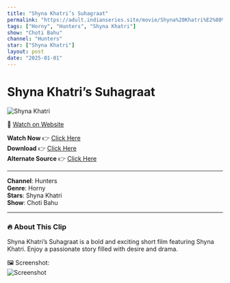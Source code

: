 ```yaml
---
title: "Shyna Khatri’s Suhagraat"
permalink: "https://adult.indianseries.site/movie/Shyna%20Khatri%E2%80%99s%20Suhagraat"
tags: ["Horny", "Hunters", "Shyna Khatri"]
show: "Choti Bahu"
channel: "Hunters"
star: ["Shyna Khatri"]
layout: post
date: "2025-01-01"
---
```


# Shyna Khatri’s Suhagraat

![Shyna Khatri](https://shorts.desisins.com/wp-content/uploads/2024/04/Shyna-Khatris-Suhaagraat-Hunters-Choti-Bahu-DesiSins.com_.jpg)

🔗 [Watch on Website](https://adult.indianseries.site/movie/Shyna%20Khatri%E2%80%99s%20Suhagraat)

**Watch Now** 👉 [Click Here](https://adult.indianseries.site/movie/Shyna%20Khatri%E2%80%99s%20Suhagraat)  
**Download** 👉 [Click Here](https://adult.indianseries.site/movie/Shyna%20Khatri%E2%80%99s%20Suhagraat)  
**Alternate Source** 👉 [Click Here](https://adult.indianseries.site/movie/Shyna%20Khatri%E2%80%99s%20Suhagraat)

---

**Channel**: Hunters  
**Genre**: Horny  
**Stars**: Shyna Khatri  
**Show**: Choti Bahu

---

### 🔥 About This Clip

Shyna Khatri’s Suhagraat is a bold and exciting short film featuring Shyna Khatri. Enjoy a passionate story filled with desire and drama.
 
🖼️ Screenshot:  
![Screenshot](https://shorts.desisins.com/wp-content/uploads/2024/04/Shyna-Khatris-Suhaagraat-Hunters-Choti-Bahu-DesiSins.com_.jpg)
